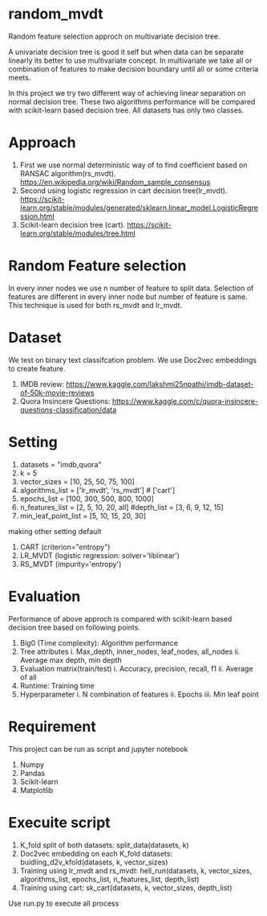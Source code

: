 # random_mvdt
Random feature selection approch on multivariate decision tree.

A univariate decision tree is good it self but when data can be separate linearly its better to use multivariate concept. In multivariate we take all or combination of features to make decision boundary until all or some criteria meets. 

In this project we try two different way of achieving linear separation on normal decision tree. These two algorithms performance will be compared with scikit-learn based decision tree. All datasets has only two classes.    

# Approach
1. First we use normal deterministic way of to find coefficient based on RANSAC algorithm(rs_mvdt). https://en.wikipedia.org/wiki/Random_sample_consensus
2. Second using logistic regression in cart decision tree(lr_mvdt). https://scikit-learn.org/stable/modules/generated/sklearn.linear_model.LogisticRegression.html
3. Scikit-learn decision tree (cart). https://scikit-learn.org/stable/modules/tree.html

# Random Feature selection
In every inner nodes we use n number of feature to split data. Selection of features are different in every inner node but number of feature is same. This technique is used for both rs_mvdt and lr_mvdt.

# Dataset
We test on binary text classifcation problem. We use Doc2vec embeddings to create feature.
1. IMDB review: https://www.kaggle.com/lakshmi25npathi/imdb-dataset-of-50k-movie-reviews
2. Quora Insincere Questions: https://www.kaggle.com/c/quora-insincere-questions-classification/data

# Setting
1. datasets = "imdb,quora"
2. k = 5
3. vector_sizes = [10, 25, 50, 75, 100]
4. algorithms_list = ['lr_mvdt', 'rs_mvdt'] # ['cart']
5. epochs_list = [100, 300, 500, 800, 1000]
6. n_features_list = [2, 5, 10, 20, all]
#depth_list = [3, 6, 9, 12, 15]
7. min_leaf_point_list = [5, 10, 15, 20, 30]

making other setting default
1. CART (criterion="entropy")
2. LR_MVDT (logistic regression: solver='liblinear')
3. RS_MVDT (impurity='entropy')

# Evaluation
Performance of above approch is compared with scikit-learn based decision tree based on following points.
1. Big0 (Time complexity): Algorithm performance
2. Tree attributes
  i. Max_depth, inner_nodes, leaf_nodes, all_nodes
  ii. Average max depth, min depth
3. Evaluation matrix(train/test)
  i. Accuracy, precision, recall, f1
  ii. Average of all
4. Runtime: Training time
5. Hyperparameter
  i. N combination of features
  ii. Epochs
  iii. Min leaf point

# Requirement
This project can be run as script and jupyter notebook
1. Numpy
2. Pandas
3. Scikit-learn
4. Matplotlib

# Execuite script
1. K_fold split of both datasets: split_data(datasets, k)
2. Doc2vec embedding on each K_fold datasets: buidling_d2v_kfold(datasets, k, vector_sizes)
3. Training using lr_mvdt and rs_mvdt: hell_run(datasets, k, vector_sizes, algorithms_list, epochs_list, n_features_list, depth_list)
4. Training using cart: sk_cart(datasets, k, vector_sizes, depth_list)

Use run.py to execute all process
